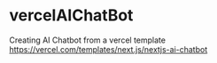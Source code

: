 # vercelAIChatBot
Creating AI Chatbot from a vercel template https://vercel.com/templates/next.js/nextjs-ai-chatbot
